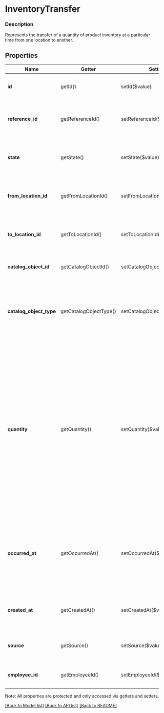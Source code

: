 # InventoryTransfer

### Description

Represents the transfer of a quantity of product inventory at a particular time from one location to another.

## Properties
Name | Getter | Setter | Type | Description | Notes
------------ | ------------- | ------------- | ------------- | ------------- | -------------
**id** | getId() | setId($value) | **string** | A unique ID generated by Square for the &#x60;InventoryTransfer&#x60;. | [optional] 
**reference_id** | getReferenceId() | setReferenceId($value) | **string** | An optional ID provided by the application to tie the &#x60;InventoryTransfer&#x60; to an external system. | [optional] 
**state** | getState() | setState($value) | **string** | The &#x60;InventoryState&#x60; for the quantity of items being transfered. See [InventoryState](#type-inventorystate) for possible values | [optional] 
**from_location_id** | getFromLocationId() | setFromLocationId($value) | **string** | The Square ID of the &#x60;Location&#x60; where the related quantity of items were tracked before the transfer. | [optional] 
**to_location_id** | getToLocationId() | setToLocationId($value) | **string** | The Square ID of the &#x60;Location&#x60; where the related quantity of items were tracked after the transfer. | [optional] 
**catalog_object_id** | getCatalogObjectId() | setCatalogObjectId($value) | **string** | The Square generated ID of the &#x60;CatalogObject&#x60; being tracked. | [optional] 
**catalog_object_type** | getCatalogObjectType() | setCatalogObjectType($value) | **string** | The &#x60;CatalogObjectType&#x60; of the &#x60;CatalogObject&#x60; being tracked.Tracking is only supported for the &#x60;ITEM_VARIATION&#x60; type. | [optional] 
**quantity** | getQuantity() | setQuantity($value) | **string** | The number of items affected by the transfer as a decimal string. Can support up to 5 digits after the decimal point.  _Important_: The Point of Sale app and Dashboard do not currently support decimal quantities. If a Point of Sale app or Dashboard attempts to read a decimal quantity on inventory counts or adjustments, the quantity will be rounded down to the nearest integer. For example, &#x60;2.5&#x60; will become &#x60;2&#x60;, and &#x60;-2.5&#x60; will become &#x60;-3&#x60;. Read [Decimal Quantities (BETA)](https://developer.squareup.com/docs/docs/inventory-api/what-it-does#decimal-quantities-beta) for more information. | [optional] [beta]
**occurred_at** | getOccurredAt() | setOccurredAt($value) | **string** | A client-generated timestamp in RFC 3339 format that indicates when the transfer took place. For write actions, the &#x60;occurred_at&#x60; timestamp cannot be older than 24 hours or in the future relative to the time of the request. | [optional] 
**created_at** | getCreatedAt() | setCreatedAt($value) | **string** | A read-only timestamp in RFC 3339 format that indicates when Square received the transfer request. | [optional] 
**source** | getSource() | setSource($value) | [**\SquareConnect\Model\SourceApplication**](SourceApplication.md) | Read-only information about the application that initiated the inventory transfer. | [optional] 
**employee_id** | getEmployeeId() | setEmployeeId($value) | **string** | The Square ID of the &#x60;Employee&#x60; responsible for the inventory transfer. | [optional] 

Note: All properties are protected and only accessed via getters and setters.

[[Back to Model list]](../../README.md#documentation-for-models) [[Back to API list]](../../README.md#documentation-for-api-endpoints) [[Back to README]](../../README.md)


